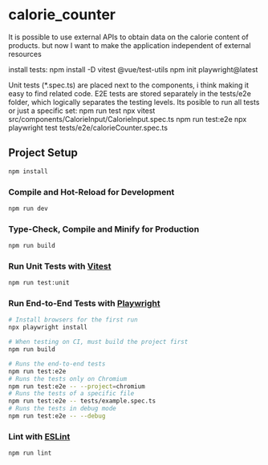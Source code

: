 # calorie_counter

It is possible to use external APIs to obtain data on the calorie content of products. but now I want to make the application independent of external resources


install tests:
npm install -D vitest @vue/test-utils
npm init playwright@latest

Unit tests (*.spec.ts) are placed next to the components, i think
making it easy to find related code.
E2E tests are stored separately in the tests/e2e folder, which logically separates the testing levels.
Its posible to run all tests or just a specific set:
    npm run test
    npx vitest src/components/CalorieInput/CalorieInput.spec.ts
    npm run test:e2e
    npx playwright test tests/e2e/calorieCounter.spec.ts

## Project Setup

```sh
npm install
```

### Compile and Hot-Reload for Development

```sh
npm run dev
```

### Type-Check, Compile and Minify for Production

```sh
npm run build
```

### Run Unit Tests with [Vitest](https://vitest.dev/)

```sh
npm run test:unit
```

### Run End-to-End Tests with [Playwright](https://playwright.dev)

```sh
# Install browsers for the first run
npx playwright install

# When testing on CI, must build the project first
npm run build

# Runs the end-to-end tests
npm run test:e2e
# Runs the tests only on Chromium
npm run test:e2e -- --project=chromium
# Runs the tests of a specific file
npm run test:e2e -- tests/example.spec.ts
# Runs the tests in debug mode
npm run test:e2e -- --debug
```

### Lint with [ESLint](https://eslint.org/)

```sh
npm run lint
```
